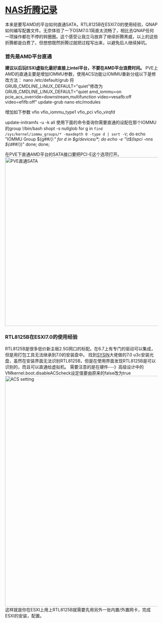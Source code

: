 # [NAS折腾记录](https://github.com/Tyrael0sun/hwblog/issues/6)

本来是要写AMD的平台如何直通SATA，RTL8125B在ESXI7.0的使用经验，QNAP如何编写配置文件。无奈体验了一下DSM7.0.1简直太流畅了，相比去QNAP任何一项操作都在不停的转圈圈。这个感受让我立马放弃了继续折腾黑威，以上的这些折腾都是白费了。但想想既然折腾过就把过程写出来，以避免后人继续掉坑。

### 首先是AMD平台直通

**建议以后玩ESXI虚拟化最好直接上intel平台，不要在AMD平台浪费时间。**
PVE上AMD的直通主要是增加IOMMU参数，使用ACS功能让IOMMU重新分组以下是修改方法：
nano /etc/default/grub
将GRUB_CMDLINE_LINUX_DEFAULT="quiet"修改为 GRUB_CMDLINE_LINUX_DEFAULT="quiet amd_iommu=on pcie_acs_override=downstream,multifunction video=vesafb:off video=efifb:off"
update-grub
nano etc/modules

增加如下参数
vfio
vfio_iommu_type1
vfio_pci
vfio_virqfd

update-initramfs -u -k all
使用下面的命令查询你需要直通的设配在那个IOMMU的group
!/bin/bash
shopt -s nullglob
for g in `find /sys/kernel/iommu_groups/* -maxdepth 0 -type d | sort -V`; do
    echo "IOMMU Group ${g##*/}:"
    for d in $g/devices/*; do
        echo -e "\t$(lspci -nns ${d##*/})"
    done;
done;

在PVE下直通AMD平台的SATA接口要把PCI-E这个选项打开。
<img width="555" alt="PVE直通SATA" src="https://user-images.githubusercontent.com/32221824/155162176-f7999c94-2e7a-4c91-9d14-5084d8a88577.png">


### RTL8125B在ESXI7.0的使用经验
RTL8125B是很多低价新主板2.5G网口的标配。在6.7上有专门的驱动可以集成，但是用打包工具无法继承到7.0的安装盘中。
找到[SYSIN](https://sysin.org/blog/vmware-esxi-7-u3-nuc-usb-nvme/)大佬做的7.0 u3c安装光盘，虽然在安装界面无法识别RTL8125B，但是在使用界面发现RTL8125B是可以识别的，而且可以直通给虚拟机。
需要注意的是在硬件---》高级设计中的VMkernel.boot.disableACScheck设定值要由原来的false改为true
<img width="758" alt="ACS setting" src="https://user-images.githubusercontent.com/32221824/155163354-72946ad6-db4f-4a79-923f-0f18b3be0c6b.png">
这样就是你在ESXI上用上RTL8125B就需要先用另外一张内置/外置网卡，完成ESXI的安装，配置。